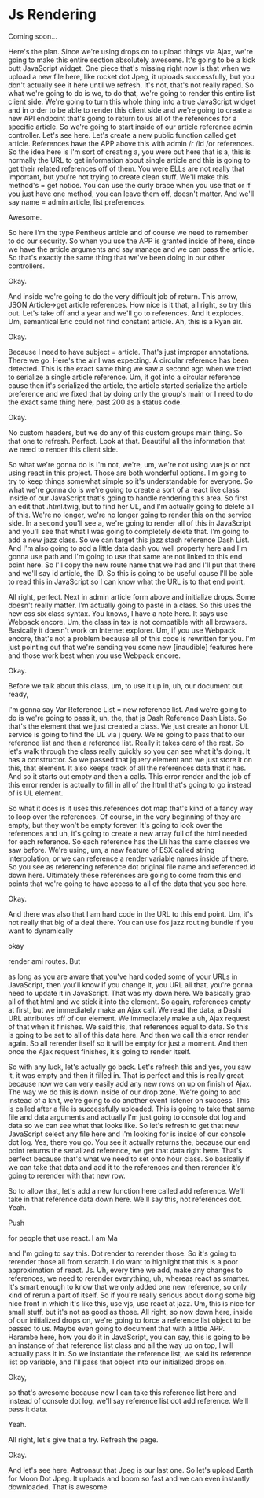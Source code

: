# Js Rendering

Coming soon...

Here's the plan. Since we're using drops on to upload things via Ajax, we're going to
make this entire section absolutely awesome. It's going to be a kick butt JavaScript
widget. One piece that's missing right now is that when we upload a new file here,
like rocket dot Jpeg, it uploads successfully, but you don't actually see it here
until we refresh. It's not, that's not really raped. So what we're going to do is we,
to do that, we're going to render this entire list client side. We're going to turn
this whole thing into a true JavaScript widget and in order to be able to render this
client side and we're going to create a new API endpoint that's going to return to us
all of the references for a specific article. So we're going to start inside of our
article reference admin controller. Let's see here. Let's create a new public
function called get article. References have the APP above this with admin /r /id /or
references. So the idea here is I'm sort of creating a, you were out here that is a,
this is normally the URL to get information about single article and this is going to
get their related references off of them. You were ELLs are not really that
important, but you're not trying to create clean stuff. We'll make this method's =
get notice. You can use the curly brace when you use that or if you just have one
method, you can leave them off, doesn't matter. And we'll say name = admin article,
list preferences.

Awesome.

So here I'm the type Pentheus article and of course we need to remember to do our
security. So when you use the APP is granted inside of here, since we have the
article arguments and say manage and we can pass the article. So that's exactly the
same thing that we've been doing in our other controllers.

Okay.

And inside we're going to do the very difficult job of return. This arrow, JSON
Article->get article references. How nice is it that, all right, so try this out.
Let's take off and a year and we'll go to references. And it explodes. Um, semantical
Eric could not find constant article. Ah, this is a Ryan air.

Okay.

Because I need to have subject = article. That's just improper annotations. There we
go. Here's the air I was expecting. A circular reference has been detected. This is
the exact same thing we saw a second ago when we tried to serialize a single article
reference. Um, it got into a circular reference cause then it's serialized the
article, the article started serialize the article preference and we fixed that by
doing only the group's main or I need to do the exact same thing here, past 200 as a
status code.

Okay.

No custom headers, but we do any of this custom groups main thing. So that one to
refresh. Perfect. Look at that. Beautiful all the information that we need to render
this client side.

So what we're gonna do is I'm not, we're, um, we're not using vue js or not using
react in this project. Those are both wonderful options. I'm going to try to keep
things somewhat simple so it's understandable for everyone. So what we're gonna do is
we're going to create a sort of a react like class inside of our JavaScript that's
going to handle rendering this area. So first an edit that .html.twig, but to find
her UL, and I'm actually going to delete all of this. We're no longer, we're no
longer going to render this on the service side. In a second you'll see a, we're
going to render all of this in JavaScript and you'll see that what I was going to
completely delete that. I'm going to add a new jazz class. So we can target this jazz
stash reference Dash List. And I'm also going to add a little data dash you well
property here and I'm gonna use path and I'm going to use that same are not linked to
this end point here. So I'll copy the new route name that we had and I'll put that
there and we'll say id article, the ID. So this is going to be useful cause I'll be
able to read this in JavaScript so I can know what the URL is to that end point.

All right, perfect. Next in admin article form above and initialize drops. Some
doesn't really matter. I'm actually going to paste in a class. So this uses the new
ess six class syntax. You knows, I have a note here. It says use Webpack encore. Um,
the class in tax is not compatible with all browsers. Basically it doesn't work on
Internet explorer. Um, if you use Webpack encore, that's not a problem because all of
this code is rewritten for you. I'm just pointing out that we're sending you some new
[inaudible] features here and those work best when you use Webpack encore.

Okay.

Before we talk about this class, um, to use it up in, uh, our document out ready,

I'm gonna say Var Reference List = new reference list. And we're going to do is we're
going to pass it, uh, the, that js Dash Reference Dash Lists. So that's the element
that we just created a class. We just create an honor UL service is going to find the
UL via j query. We're going to pass that to our reference list and then a reference
list. Really it takes care of the rest. So let's walk through the class really
quickly so you can see what it's doing. It has a constructor. So we passed that
jquery element and we just store it on this, that element. It also keeps track of all
the references data that it has. And so it starts out empty and then a calls. This
error render and the job of this error render is actually to fill in all of the html
that's going to go instead of is UL element.

So what it does is it uses this.references dot map that's kind of a fancy way to loop
over the references. Of course, in the very beginning of they are empty, but they
won't be empty forever. It's going to look over the references and uh, it's going to
create a new array full of the html needed for each reference. So each reference has
the Lli has the same classes we saw before. We're using, um, a new feature of ESX
called string interpolation, or we can reference a render variable names inside of
there. So you see as referencing reference dot original file name and referenced.id
down here. Ultimately these references are going to come from this end points that
we're going to have access to all of the data that you see here.

Okay.

And there was also that I am hard code in the URL to this end point. Um, it's not
really that big of a deal there. You can use fos jazz routing bundle if you want to
dynamically

okay

render ami routes. But

as long as you are aware that you've hard coded some of your URLs in JavaScript, then
you'll know if you change it, you URL all that, you're gonna need to update it in
JavaScript. That was my down here. We basically grab all of that html and we stick it
into the element. So again, references empty at first, but we immediately make an
Ajax call. We read the data, a Dashi URL attributes off of our element. We
immediately make a uh, Ajax request of that when it finishes. We said this, that
references equal to data. So this is going to be set to all of this data here. And
then we call this error render again. So all rerender itself so it will be empty for
just a moment. And then once the Ajax request finishes, it's going to render itself.

So with any luck, let's actually go back. Let's refresh this and yes, you saw it, it
was empty and then it filled in. That is perfect and this is really great because now
we can very easily add any new rows on up on finish of Ajax. The way we do this is
down inside of our drop zone. We're going to add instead of a knit, we're going to do
another event listener on success. This is called after a file is successfully
uploaded. This is going to take that same file and data arguments and actually I'm
just going to console dot log and data so we can see what that looks like. So let's
refresh to get that new JavaScript select any file here and I'm looking for is inside
of our console dot log. Yes, there you go. You see it actually returns the, because
our end point returns the serialized reference, we get that data right here. That's
perfect because that's what we need to set onto hour class. So basically if we can
take that data and add it to the references and then rerender it's going to rerender
with that new row.

So to allow that, let's add a new function here called add reference. We'll take in
that reference data down here. We'll say this, not references dot. Yeah.

Push

for people that use react. I am Ma

and I'm going to say this. Dot render to rerender those. So it's going to rerender
those all from scratch. I do want to highlight that this is a poor approximation of
react. Js. Uh, every time we add, make any changes to references, we need to rerender
everything, uh, whereas react as smarter. It's smart enough to know that we only
added one new reference, so only kind of rerun a part of itself. So if you're really
serious about doing some big nice front in which it's like this, use vjs, use react
at jazz. Um, this is nice for small stuff, but it's not as good as those. All right,
so now down here, inside of our initialized drops on, we're going to force a
reference list object to be passed to us. Maybe even going to document that with a
little APP. Harambe here, how you do it in JavaScript, you can say, this is going to
be an instance of that reference list class and all the way up on top, I will
actually pass it in. So we instantiate the reference list, we said its reference list
op variable, and I'll pass that object into our initialized drops on.

Okay,

so that's awesome because now I can take this reference list here and instead of
console dot log, we'll say reference list dot add reference. We'll pass it data.

Yeah.

All right, let's give that a try. Refresh the page.

Okay.

And let's see here. Astronaut that Jpeg is our last one. So let's upload Earth for
Moon Dot Jpeg. It uploads and boom so fast and we can even instantly downloaded. That
is awesome.
